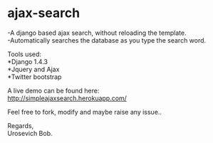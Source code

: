 ajax-search
==================

-A django based ajax search, without reloading the template.<br>
-Automatically searches the database as you type the search word.<br>

Tools used:<br>
*Django 1.4.3<br>
*Jquery and Ajax<br>
*Twitter bootstrap<br>

A live demo can be found here:<br>
http://simpleajaxsearch.herokuapp.com/ <br>

Feel free to fork, modify and maybe raise any issue..<br>


Regards,<br>
Urosevich Bob.<br>

